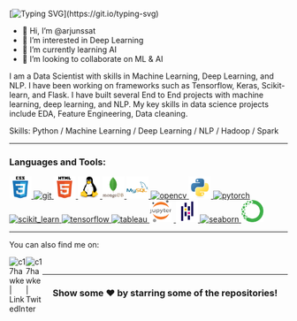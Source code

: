 [![Typing SVG](https://readme-typing-svg.demolab.com?font=Fira+Code&duration=3000&pause=1000&width=435&lines=Hi!;I+am+Arjun;I+love+to+create+%26+build+model's;that+last+on+CyberSpace.)](https://git.io/typing-svg)
- 👋 Hi, I’m @arjunssat
- 👀 I’m interested in Deep Learning
- 🌱 I’m currently learning AI
- 💞️ I’m looking to collaborate on ML & AI

I am a Data Scientist with skills in Machine Learning, Deep Learning, and NLP. I have been working on frameworks such as Tensorflow, Keras, Scikit-learn, and Flask. I have built several End to End projects with machine learning, deep learning, and NLP.
My key skills in data science projects include EDA, Feature Engineering, Data cleaning.


Skills: Python / Machine Learning / Deep Learning  / NLP / Hadoop / Spark 
<hr>
<h3 align="left">Languages and Tools:</h3>
<p align="left"> <a href="https://www.w3schools.com/css/" target="_blank"> <img src="https://raw.githubusercontent.com/devicons/devicon/master/icons/css3/css3-original-wordmark.svg" alt="css3" width="40" height="40"/> </a>  <a href="https://git-scm.com/" target="_blank"> <img src="https://www.vectorlogo.zone/logos/git-scm/git-scm-icon.svg" alt="git" width="40" height="40"/> </a><a href="https://www.w3.org/html/" target="_blank"> <img src="https://raw.githubusercontent.com/devicons/devicon/master/icons/html5/html5-original-wordmark.svg" alt="html5" width="40" height="40"/> </a> <a href="https://www.linux.org/" target="_blank"> <img src="https://raw.githubusercontent.com/devicons/devicon/master/icons/linux/linux-original.svg" alt="linux" width="40" height="40"/> </a> <a href="https://www.mongodb.com/" target="_blank"> <img src="https://raw.githubusercontent.com/devicons/devicon/master/icons/mongodb/mongodb-original-wordmark.svg" alt="mongodb" width="40" height="40"/> </a> <a href="https://www.mysql.com/" target="_blank"> <img src="https://raw.githubusercontent.com/devicons/devicon/master/icons/mysql/mysql-original-wordmark.svg" alt="mysql" width="40" height="40"/> </a> <a href="https://opencv.org/" target="_blank"> <img src="https://www.vectorlogo.zone/logos/opencv/opencv-icon.svg" alt="opencv" width="40" height="40"/> </a><a href="https://www.python.org" target="_blank"> <img src="https://raw.githubusercontent.com/devicons/devicon/master/icons/python/python-original.svg" alt="python" width="40" height="40"/> </a> <a href="https://pytorch.org/" target="_blank"> <img src="https://www.vectorlogo.zone/logos/pytorch/pytorch-icon.svg" alt="pytorch" width="40" height="40"/> </a> <a href="https://scikit-learn.org/" target="_blank"> <img src="https://upload.wikimedia.org/wikipedia/commons/0/05/Scikit_learn_logo_small.svg" alt="scikit_learn" width="40" height="40"/> </a> <a href="https://www.tensorflow.org" target="_blank"> <img src="https://www.vectorlogo.zone/logos/tensorflow/tensorflow-icon.svg" alt="tensorflow" width="40" height="40"/> </a><a href="https://www.tableau.com/"db/" target="_blank" rel="noreferrer"> <img src="https://camo.githubusercontent.com/ca068225c88633e9391b8bfc7a1dabeea5060afce88f6a126fb89c1ab18666d9/68747470733a2f2f70726f66696c696e61746f722e7269736861762e6465762f736b696c6c732d6173736574732f7461626c6561752e737667" alt="tableau" width="40" height="40"/> </a> <img src="https://github.com/devicons/devicon/blob/master/icons/jupyter/jupyter-original-wordmark.svg" title="Jupyter"  alt="Jupyter" width="40" height="40"/>&nbsp;<a href="https://pandas.pydata.org/" target="_blank" rel="noreferrer"> <img src="https://raw.githubusercontent.com/devicons/devicon/2ae2a900d2f041da66e950e4d48052658d850630/icons/pandas/pandas-original.svg" alt="pandas" width="40" height="40"/> </a> <a href="https://seaborn.pydata.org/" target="_blank" rel="noreferrer"> <img src="https://seaborn.pydata.org/_images/logo-mark-lightbg.svg" alt="seaborn" width="40" height="40"/> </a><img src="https://github.com/devicons/devicon/blob/master/icons/anaconda/anaconda-original.svg" title="Anaconda" alt="Anaconda" width="40" height="40"/>&nbsp;<p align="left"> 

 </p>

</p>
<hr> 

You can also find me on:

[<img align="left" alt="c17hawke | LinkedIn" width="30px" src="https://img.icons8.com/color/48/000000/linkedin.png" />][linkedin]

[<img align="left" alt="c17hawke | Twitter" width="30px" src="https://raw.githubusercontent.com/rahulbanerjee26/githubAboutMeGenerator/main/icons/twitter.svg" />][twitter]
<br>

<hr>

[linkedin]: https://www.linkedin.com/in/arjun-satish-548611b0/
[twitter]: https://www.twitter.com/ArjunSatish1

 <div align="center">

<h3> Show some ❤️ by starring some of the repositories! </h3>

</div>


<!---
arjunssat/arjunssat is a ✨ special ✨ repository because its `README.md` (this file) appears on your GitHub profile.
You can click the Preview link to take a look at your changes.
--->
